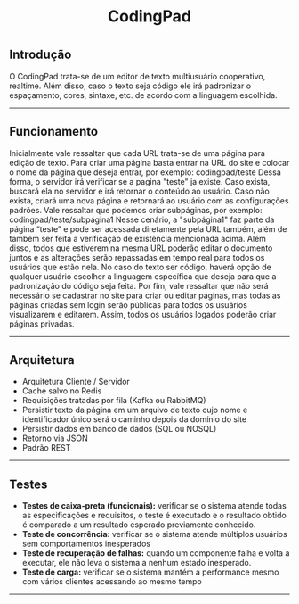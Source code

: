 
<h1 align=center font-weight=strong>CodingPad<h1>
  
  
## Introdução

O CodingPad trata-se de um editor de texto multiusuário cooperativo, realtime. Além disso, caso o texto seja código ele irá padronizar o espaçamento, cores, sintaxe, etc. de acordo com a linguagem escolhida. 
<hr>

## Funcionamento
Inicialmente vale ressaltar que cada URL trata-se de uma página para edição de texto.
Para criar uma página basta entrar na URL do site e colocar o nome da página que deseja entrar, por exemplo: codingpad/teste
Dessa forma, o servidor irá verificar se a pagina "teste" ja existe. Caso exista, buscará ela no servidor e irá retornar o conteúdo ao usuário. Caso não exista, criará uma nova página e retornará ao usuário com as configurações padrões.
Vale ressaltar que podemos criar subpáginas, por exemplo: codingpad/teste/subpágina1
Nesse cenário, a "subpágina1" faz parte da página “teste” e pode ser acessada diretamente pela URL também, além de também ser feita a verificação de existência mencionada acima.
Além disso, todos que estiverem na mesma URL poderão editar o documento juntos e as alterações serão repassadas em tempo real para todos os usuários que estão nela.
No caso do texto ser código, haverá opção de qualquer usuário escolher a linguagem específica que deseja para que a padronização do código seja feita.
Por fim, vale ressaltar que não será necessário se cadastrar no site para criar ou editar páginas, mas todas as páginas criadas sem login serão públicas para todos os usuários visualizarem e editarem. Assim, todos os usuários logados poderão criar páginas privadas.
<hr>

## Arquitetura
- Arquitetura Cliente / Servidor
- Cache salvo no Redis
- Requisições tratadas por fila (Kafka ou RabbitMQ)
- Persistir texto da página em um arquivo de texto cujo nome e identificador único será o caminho depois da domínio do site
- Persistir dados em banco de dados (SQL ou NOSQL)
- Retorno via JSON
- Padrão REST
<hr>

## Testes
- **Testes de caixa-preta (funcionais):** verificar se o sistema atende todas as especificações e requisitos, o teste é executado e o resultado obtido é comparado a um resultado esperado previamente conhecido.
- **Teste de concorrência:** verificar se o sistema atende múltiplos usuários sem comportamentos inesperados
- **Teste de recuperação de falhas:** quando um componente falha e volta a executar, ele não leva o sistema a nenhum estado inesperado.
- **Teste de carga:** verificar se o sistema mantém a performance mesmo com vários clientes acessando ao mesmo tempo
<hr>
